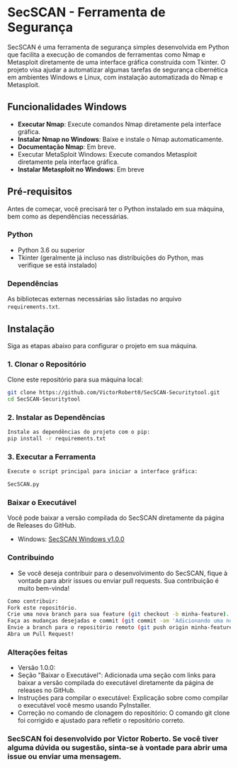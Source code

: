 # SecSCAN - Ferramenta de Segurança

SecSCAN é uma ferramenta de segurança simples desenvolvida em Python que facilita a execução de comandos de ferramentas como Nmap e Metasploit diretamente de uma interface gráfica construída com Tkinter. O projeto visa ajudar a automatizar algumas tarefas de segurança cibernética em ambientes Windows e Linux, com instalação automatizada do Nmap e Metasploit.

## Funcionalidades Windows

- **Executar Nmap**: Execute comandos Nmap diretamente pela interface gráfica.
- **Instalar Nmap no Windows**: Baixe e instale o Nmap automaticamente.
- **Documentação Nmap**: Em breve.
- Executar MetaSploit Windows: Execute comandos Metasploit diretamente pela interface gráfica.
- **Instalar Metasploit no Windows**: Em breve

## Pré-requisitos

Antes de começar, você precisará ter o Python instalado em sua máquina, bem como as dependências necessárias. 

### Python

- Python 3.6 ou superior
- Tkinter (geralmente já incluso nas distribuições do Python, mas verifique se está instalado)

### Dependências

As bibliotecas externas necessárias são listadas no arquivo `requirements.txt`.

## Instalação

Siga as etapas abaixo para configurar o projeto em sua máquina.

### 1. Clonar o Repositório

Clone este repositório para sua máquina local:

```bash
git clone https://github.com/VictorRobert0/SecSCAN-Securitytool.git
cd SecSCAN-Securitytool
````
### 2. Instalar as Dependências
``` bash
Instale as dependências do projeto com o pip:
pip install -r requirements.txt
``` 
### 3. Executar a Ferramenta
``` bash
Execute o script principal para iniciar a interface gráfica:

SecSCAN.py
``` 
### Baixar o Executável
Você pode baixar a versão compilada do SecSCAN diretamente da página de Releases do GitHub.

-  Windows:
[SecSCAN Windows v1.0.0](https://github.com/VictorRobert0/SecSCAN-Securitytool/releases/tag/Secscan-v1.0)


### Contribuindo
- Se você deseja contribuir para o desenvolvimento do SecSCAN, fique à vontade para abrir issues ou enviar pull requests. Sua contribuição é muito bem-vinda!
``` bash
Como contribuir:
Fork este repositório.
Crie uma nova branch para sua feature (git checkout -b minha-feature).
Faça as mudanças desejadas e commit (git commit -am 'Adicionando uma nova feature').
Envie a branch para o repositório remoto (git push origin minha-feature).
Abra um Pull Request!
```


### Alterações feitas
- Versão 1.0.0:
- Seção "Baixar o Executável": Adicionada uma seção com links para baixar a versão compilada do executável diretamente da página de releases no GitHub.
- Instruções para compilar o executável: Explicação sobre como compilar o executável você mesmo usando PyInstaller.
- Correção no comando de clonagem do repositório: O comando git clone foi corrigido e ajustado para refletir o repositório correto.
### SecSCAN foi desenvolvido por Victor Roberto. Se você tiver alguma dúvida ou sugestão, sinta-se à vontade para abrir uma issue ou enviar uma mensagem.
